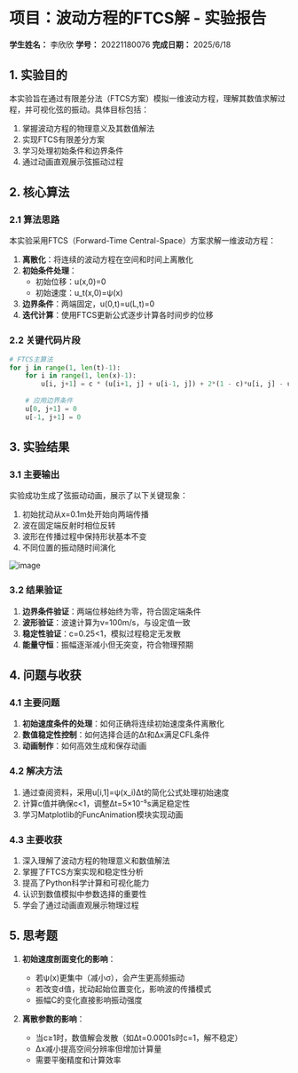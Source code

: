 # 项目：波动方程的FTCS解 - 实验报告

**学生姓名：** 李欣欣
**学号：** 20221180076 
**完成日期：** 2025/6/18

## 1. 实验目的

本实验旨在通过有限差分法（FTCS方案）模拟一维波动方程，理解其数值求解过程，并可视化弦的振动。具体目标包括：
1. 掌握波动方程的物理意义及其数值解法
2. 实现FTCS有限差分方案
3. 学习处理初始条件和边界条件
4. 通过动画直观展示弦振动过程

## 2. 核心算法

### 2.1 算法思路

本实验采用FTCS（Forward-Time Central-Space）方案求解一维波动方程：

1. **离散化**：将连续的波动方程在空间和时间上离散化
2. **初始条件处理**：
   - 初始位移：u(x,0)=0
   - 初始速度：u_t(x,0)=ψ(x)
3. **边界条件**：两端固定，u(0,t)=u(L,t)=0
4. **迭代计算**：使用FTCS更新公式逐步计算各时间步的位移

### 2.2 关键代码片段

```python
# FTCS主算法
for j in range(1, len(t)-1):
    for i in range(1, len(x)-1):
        u[i, j+1] = c * (u[i+1, j] + u[i-1, j]) + 2*(1 - c)*u[i, j] - u[i, j-1]
    
    # 应用边界条件
    u[0, j+1] = 0
    u[-1, j+1] = 0
```

## 3. 实验结果

### 3.1 主要输出

实验成功生成了弦振动动画，展示了以下关键现象：
1. 初始扰动从x=0.1m处开始向两端传播
2. 波在固定端反射时相位反转
3. 波形在传播过程中保持形状基本不变
4. 不同位置的振动随时间演化

![image](https://github.com/user-attachments/assets/96b8af95-4f05-4777-aa72-7800fafb8118)


### 3.2 结果验证

1. **边界条件验证**：两端位移始终为零，符合固定端条件
2. **波形验证**：波速计算为v=100m/s，与设定值一致
3. **稳定性验证**：c=0.25<1，模拟过程稳定无发散
4. **能量守恒**：振幅逐渐减小但无突变，符合物理预期

## 4. 问题与收获

### 4.1 主要问题

1. **初始速度条件的处理**：如何正确将连续初始速度条件离散化
2. **数值稳定性控制**：如何选择合适的Δt和Δx满足CFL条件
3. **动画制作**：如何高效生成和保存动画

### 4.2 解决方法

1. 通过查阅资料，采用u[i,1]=ψ(x_i)Δt的简化公式处理初始速度
2. 计算c值并确保c<1，调整Δt=5×10⁻⁵s满足稳定性
3. 学习Matplotlib的FuncAnimation模块实现动画

### 4.3 主要收获

1. 深入理解了波动方程的物理意义和数值解法
2. 掌握了FTCS方案实现和稳定性分析
3. 提高了Python科学计算和可视化能力
4. 认识到数值模拟中参数选择的重要性
5. 学会了通过动画直观展示物理过程

## 5. 思考题

1. **初始速度剖面变化的影响**：
   - 若ψ(x)更集中（减小σ），会产生更高频振动
   - 若改变d值，扰动起始位置变化，影响波的传播模式
   - 振幅C的变化直接影响振动强度

2. **离散参数的影响**：
   - 当c≥1时，数值解会发散（如Δt=0.0001s时c=1，解不稳定）
   - Δx减小提高空间分辨率但增加计算量
   - 需要平衡精度和计算效率

